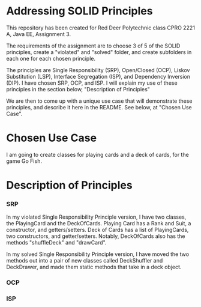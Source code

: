 # Addressing SOLID Principles

This repository has been created for Red Deer Polytechnic class CPRO 2221 A, Java EE, Assignment 3.

The requirements of the assignment are to choose 3 of 5 of the SOLID principles, create a "violated" and "solved" folder, and create subfolders in each one for each chosen principle.

The principles are Single Responsibility (SRP), Open/Closed (OCP), Liskov Substitution (LSP), Interface Segregation (ISP), and Dependency Inversion (DIP). I have chosen SRP, OCP, and ISP. I will explain my use of these principles in the section below, "Description of Principles"

We are then to come up with a unique use case that will demonstrate these principles, and describe it here in the README. See below, at "Chosen Use Case".

# Chosen Use Case

I am going to create classes for playing cards and a deck of cards, for the game Go Fish.

# Description of Principles
### SRP

In my violated Single Responsibility Principle version, I have two classes, the PlayingCard and the DeckOfCards. Playing Card has a Rank and Suit, a constructor, and getters/setters. Deck of Cards has a list of PlayingCards, two constructors, and getter/setters. Notably, DeckOfCards also has the methods "shuffleDeck" and "drawCard".

In my solved Single Responsibility Principle version, I have moved the two methods out into a pair of new classes called DeckShuffler and DeckDrawer, and made them static methods that take in a deck object.

### OCP

### ISP

